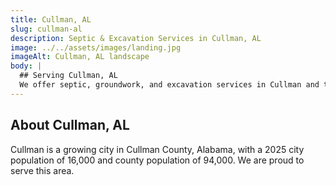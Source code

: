 ```yaml
---
title: Cullman, AL
slug: cullman-al
description: Septic & Excavation Services in Cullman, AL
image: ../../assets/images/landing.jpg
imageAlt: Cullman, AL landscape
body: |
  ## Serving Cullman, AL
  We offer septic, groundwork, and excavation services in Cullman and the surrounding Cullman County region. Get in touch for a free estimate!
---
```


## About Cullman, AL
Cullman is a growing city in Cullman County, Alabama, with a 2025 city population of 16,000 and county population of 94,000. We are proud to serve this area.
